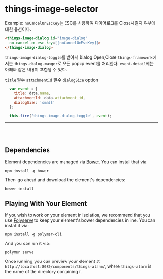 # things-image-selector


Example:
`noCancelOnEscKey`는 ESC를 사용하여 다이어로그를 Close시킬지 여부에 대한 옵션이다.

```html
<things-image-dialog id="image-dialog"
  no-cancel-on-esc-key=[[noCancelOnEscKey]]>
</things-image-dialog>
```
`things-image-dialog-toggle`를 받아서 Dialog Open,Close
`things-framework`에서는 `things-dialog-manger`로 모든 popup event를 처리한다.
`event.detail`에는 아래와 같은 내용이 포함될 수 있다.

`title` 필수
`attachmentId` 필수
`dialogSize` option

```js
  var event = {
    title: data.name,
    attachmentId: data.attachment_id,
    dialogSize: 'small'
  };

  this.fire('things-image-dialog-toggle', event);
```
*****
</br></br>


## Dependencies

Element dependencies are managed via [Bower](http://bower.io/). You can
install that via:

    npm install -g bower

Then, go ahead and download the element's dependencies:

    bower install

## Playing With Your Element

If you wish to work on your element in isolation, we recommend that you use
[Polyserve](https://github.com/PolymerLabs/polyserve) to keep your element's
bower dependencies in line. You can install it via:

    npm install -g polymer-cli

And you can run it via:

    polymer serve

Once running, you can preview your element at
`http://localhost:8080/components/things-alarm/`, where `things-alarm` is the name of the directory containing it.
